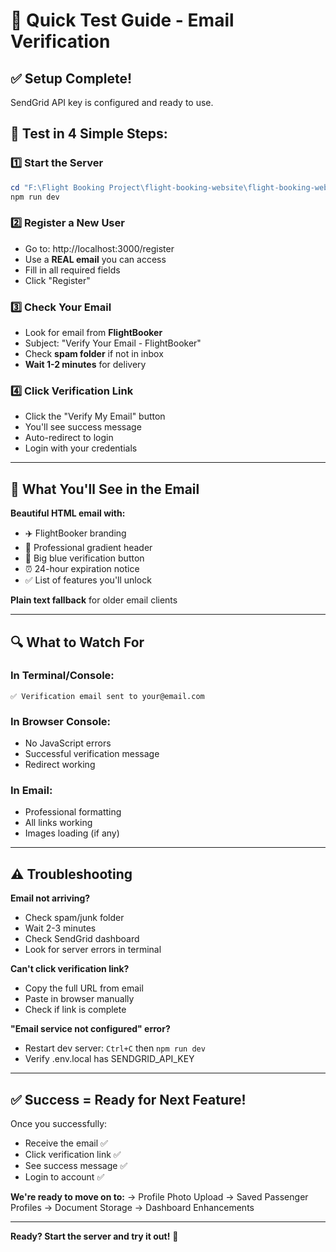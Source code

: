 # 🚀 Quick Test Guide - Email Verification

## ✅ Setup Complete!
SendGrid API key is configured and ready to use.

## 🧪 Test in 4 Simple Steps:

### 1️⃣ Start the Server
```powershell
cd "F:\Flight Booking Project\flight-booking-website\flight-booking-website"
npm run dev
```

### 2️⃣ Register a New User
- Go to: http://localhost:3000/register
- Use a **REAL email** you can access
- Fill in all required fields
- Click "Register"

### 3️⃣ Check Your Email
- Look for email from **FlightBooker** 
- Subject: "Verify Your Email - FlightBooker"
- Check **spam folder** if not in inbox
- **Wait 1-2 minutes** for delivery

### 4️⃣ Click Verification Link
- Click the "Verify My Email" button
- You'll see success message
- Auto-redirect to login
- Login with your credentials

---

## 📧 What You'll See in the Email

**Beautiful HTML email with:**
- ✈️ FlightBooker branding
- 🎨 Professional gradient header
- 🔘 Big blue verification button
- ⏰ 24-hour expiration notice
- ✅ List of features you'll unlock

**Plain text fallback** for older email clients

---

## 🔍 What to Watch For

### In Terminal/Console:
```
✅ Verification email sent to your@email.com
```

### In Browser Console:
- No JavaScript errors
- Successful verification message
- Redirect working

### In Email:
- Professional formatting
- All links working
- Images loading (if any)

---

## ⚠️ Troubleshooting

**Email not arriving?**
- Check spam/junk folder
- Wait 2-3 minutes
- Check SendGrid dashboard
- Look for server errors in terminal

**Can't click verification link?**
- Copy the full URL from email
- Paste in browser manually
- Check if link is complete

**"Email service not configured" error?**
- Restart dev server: `Ctrl+C` then `npm run dev`
- Verify .env.local has SENDGRID_API_KEY

---

## ✅ Success = Ready for Next Feature!

Once you successfully:
- Receive the email ✅
- Click verification link ✅
- See success message ✅
- Login to account ✅

**We're ready to move on to:**
→ Profile Photo Upload
→ Saved Passenger Profiles
→ Document Storage
→ Dashboard Enhancements

---

**Ready? Start the server and try it out!** 🚀
